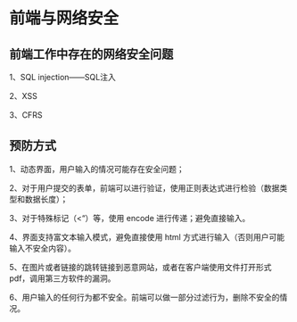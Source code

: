 # 前端与网络安全

## 前端工作中存在的网络安全问题

1、SQL injection——SQL注入

2、XSS

3、CFRS

## 预防方式

1、动态界面，用户输入的情况可能存在安全问题；

2、对于用户提交的表单，前端可以进行验证，使用正则表达式进行检验（数据类型和数据长度）；

3、对于特殊标记（<“）等，使用 encode 进行传递；避免直接输入。

4、界面支持富文本输入模式，避免直接使用 html 方式进行输入（否则用户可能输入不安全内容）。

5、在图片或者链接的跳转链接到恶意网站，或者在客户端使用文件打开形式pdf，调用第三方软件的漏洞。

6、用户输入的任何行为都不安全。前端可以做一部分过滤行为，删除不安全的情况。

